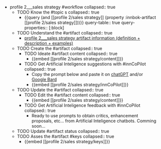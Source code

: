 
- profile 2___sales strategy #workflow
   collapsed:: true
  - TODO Know the #topic s
    collapsed:: true
    - {{query (and [[profile 2/sales strategy]] (property :innbok-artifact [[profile 2/sales strategy]]))}}
      query-table:: true
      query-properties:: [:block]
  - TODO Understand the #artifact
    collapsed:: true
    - [profile 2___sales strategy artifact information (definition + description + examples)](https://go.innbok.com/#/page/innBoK%2Fprofile-%28id%29%2Fsales-strategy%2Finfo)
  - TODO Create the #artifact
     collapsed:: true
    - TODO Ideate #artifact content
      collapsed:: true
      - {{embed [[profile 2/sales strategy/content]]}}
    - TODO Get Artificial Inteligence suggestions with #innCoPilot
      collapsed:: true
      - Copy the prompt below and paste it on [chatGPT](https://chat.openai.com) and/or [Google Bard](https://bard.google.com/chat)
      - {{embed [[profile 2/sales strategy/innCoPilot]]}}
  - TODO Update the #artifact
    collapsed:: true
    - TODO Edit the #artifact content
     collapsed:: true
      - {{embed [[profile 2/sales strategy/content]]}}
    - TODO Get Artificial Inteligence feedback with #innCoPilot
      collapsed:: true
      - Ready to use prompts to obtain critics, enhancement proposals, etc... from Artificial Inteligence chatbots. Comming soon...
  - TODO Update #artifact status
    collapsed:: true
  - TODO Asses the #artifact #keys
    collapsed:: true
    - {{embed [[profile 2/sales strategy/keys]]}}



